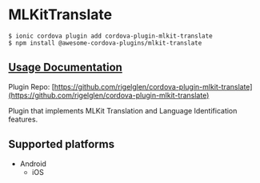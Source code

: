 # MLKitTranslate

```
$ ionic cordova plugin add cordova-plugin-mlkit-translate
$ npm install @awesome-cordova-plugins/mlkit-translate
```

## [Usage Documentation](https://danielsogl.gitbook.io/awesome-cordova-plugins/plugins/mlkit-translate/)

Plugin Repo: [https://github.com/rigelglen/cordova-plugin-mlkit-translate](https://github.com/rigelglen/cordova-plugin-mlkit-translate)

Plugin that implements MLKit Translation and Language Identification features.

## Supported platforms

- Android
  - iOS
  


